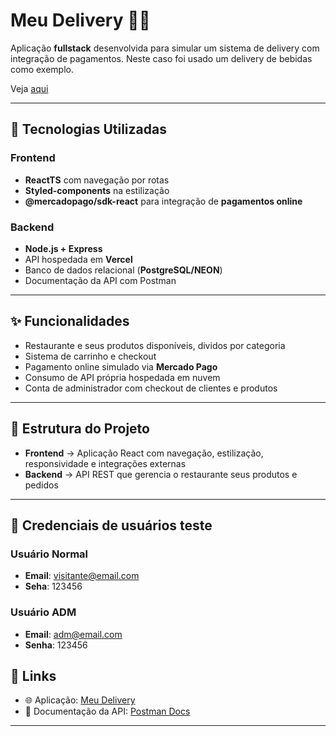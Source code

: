 # Meu Delivery 🍹🥤

Aplicação **fullstack** desenvolvida para simular um sistema de delivery com integração de pagamentos. Neste caso foi usado um delivery de bebidas como exemplo. 

Veja [aqui](https://gazuadev8417.github.io/meu-delivery)

---

## 🚀 Tecnologias Utilizadas

### Frontend
- **ReactTS** com navegação por rotas
- **Styled-components** na estilização
- **@mercadopago/sdk-react** para integração de **pagamentos online**

### Backend
- **Node.js + Express**
- API hospedada em **Vercel**
- Banco de dados relacional (**PostgreSQL/NEON**)
- Documentação da API com Postman

---

## ✨ Funcionalidades
- Restaurante e seus produtos disponíveis, dividos por categoria
- Sistema de carrinho e checkout
- Pagamento online simulado via **Mercado Pago**
- Consumo de API própria hospedada em nuvem
- Conta de administrador com checkout de clientes e produtos

---

## 📂 Estrutura do Projeto
- **Frontend** → Aplicação React com navegação, estilização, responsividade e integrações externas  
- **Backend** → API REST que gerencia o restaurante seus produtos e pedidos  

---

## 🔑 Credenciais de usuários teste
### Usuário Normal

- **Email**: visitante@email.com
- **Seha**: 123456

### Usuário ADM

- **Email**: adm@email.com
- **Senha**: 123456

## 🔗 Links
- 🌐 Aplicação: [Meu Delivery](https://gazuadev8417.github.io/meu-delivery/)   
- 📄 Documentação da API: [Postman Docs](https://documenter.getpostman.com/view/48121909/2sB3HjM1z7)  

---

